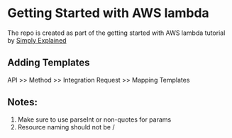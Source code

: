 # Getting Started with AWS lambda

The repo is created as part of the getting started with AWS lambda tutorial by [Simply Explained][1]

## Adding Templates

API >> Method >> Integration Request >> Mapping Templates

## Notes:
1. Make sure to use parseInt or non-quotes for params
2. Resource naming should not be /

[1]: https://www.youtube.com/watch?v=fSUEk6iMW88&list=PLzvRQMJ9HDiSQMe68cti8cupI0mzLk1Gc
